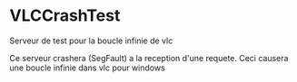 # VLCCrashTest
Serveur de test pour la boucle infinie de vlc

Ce serveur crashera (SegFault) a la reception d'une requete. Ceci causera une boucle infinie dans vlc pour windows
